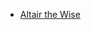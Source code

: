 - [Altair the Wise](Important%20Groups%20and%20Individuals/Guilds%20of%20Helbrink/Altair%20the%20Wise.md) 